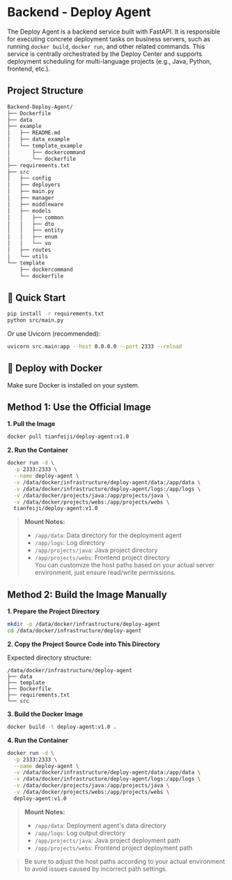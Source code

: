# Backend - Deploy Agent

The Deploy Agent is a backend service built with FastAPI. It is responsible for executing concrete deployment tasks on business servers, such as running `docker build`, `docker run`, and other related commands. This service is centrally orchestrated by the Deploy Center and supports deployment scheduling for multi-language projects (e.g., Java, Python, frontend, etc.).

## Project Structure
```bash
Backend-Deploy-Agent/
├── Dockerfile
├── data
├── example
│   ├── README.md
│   ├── data_example
│   └── template_example
│       ├── dockercommand
│       └── dockerfile
├── requirements.txt
├── src
│   ├── config
│   ├── deployers
│   ├── main.py
│   ├── manager
│   ├── middleware
│   ├── models
│   │   ├── common
│   │   ├── dto
│   │   ├── entity
│   │   ├── enum
│   │   └── vo
│   ├── routes
│   └── utils
└── template
    ├── dockercommand
    └── dockerfile
```

## 🚀 Quick Start

```bash
pip install -r requirements.txt
python src/main.py
```

Or use Uvicorn (recommended):

```bash
uvicorn src.main:app --host 0.0.0.0 --port 2333 --reload
```

## 🐳 Deploy with Docker

Make sure Docker is installed on your system.

## Method 1: Use the Official Image

**1. Pull the Image**
```bash
docker pull tianfeiji/deploy-agent:v1.0
```

**2. Run the Container**
```bash
docker run -d \
  -p 2333:2333 \
  --name deploy-agent \
  -v /data/docker/infrastructure/deploy-agent/data:/app/data \
  -v /data/docker/infrastructure/deploy-agent/logs:/app/logs \
  -v /data/docker/projects/java:/app/projects/java \
  -v /data/docker/projects/webs:/app/projects/webs \
  tianfeiji/deploy-agent:v1.0
```

> **Mount Notes:**  
> - `/app/data`: Data directory for the deployment agent  
> - `/app/logs`: Log directory  
> - `/app/projects/java`: Java project directory  
> - `/app/projects/webs`: Frontend project directory  
> You can customize the host paths based on your actual server environment, just ensure read/write permissions.

## Method 2: Build the Image Manually

**1. Prepare the Project Directory**
```bash
mkdir -p /data/docker/infrastructure/deploy-agent
cd /data/docker/infrastructure/deploy-agent
```

**2. Copy the Project Source Code into This Directory**

Expected directory structure:

```
/data/docker/infrastructure/deploy-agent
├── data
├── template
├── Dockerfile
├── requirements.txt
└── src
```

**3. Build the Docker Image**
```bash
docker build -t deploy-agent:v1.0 .
```

**4. Run the Container**
```bash
docker run -d \
  -p 2333:2333 \
  --name deploy-agent \
  -v /data/docker/infrastructure/deploy-agent/data:/app/data \
  -v /data/docker/infrastructure/deploy-agent/logs:/app/logs \
  -v /data/docker/projects/java:/app/projects/java \
  -v /data/docker/projects/webs:/app/projects/webs \
  deploy-agent:v1.0
```

> **Mount Notes:**  
> - `/app/data`: Deployment agent's data directory  
> - `/app/logs`: Log output directory  
> - `/app/projects/java`: Java project deployment path  
> - `/app/projects/webs`: Frontend project deployment path  

> Be sure to adjust the host paths according to your actual environment to avoid issues caused by incorrect path settings.